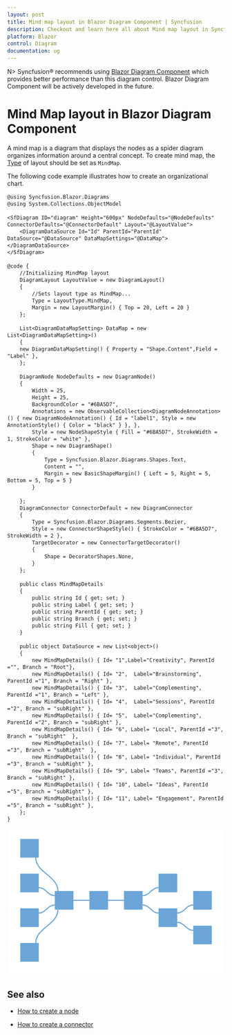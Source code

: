 ```yaml
---
layout: post
title: Mind map layout in Blazor Diagram Component | Syncfusion
description: Checkout and learn here all about Mind map layout in Syncfusion Blazor Diagram component and much more.
platform: Blazor
control: Diagram
documentation: ug
---
```


N> Syncfusion&reg; recommends using [Blazor Diagram Component](https://blazor.syncfusion.com/documentation/diagram/getting-started) which provides better performance than this diagram control. Blazor Diagram Component will be actively developed in the future.

# Mind Map layout in Blazor Diagram Component

A mind map is a diagram that displays the nodes as a spider diagram organizes information around a central concept. To create mind map, the [Type](https://help.syncfusion.com/cr/blazor/Syncfusion.Blazor.Diagrams.DiagramLayout.html#Syncfusion_Blazor_Diagrams_DiagramLayout_Type) of layout should be set as `MindMap`.

The following code example illustrates how to create an organizational chart.

```cshtml
@using Syncfusion.Blazor.Diagrams
@using System.Collections.ObjectModel

<SfDiagram ID="diagram" Height="600px" NodeDefaults="@NodeDefaults" ConnectorDefaults="@ConnectorDefault" Layout="@LayoutValue">
    <DiagramDataSource Id="Id" ParentId="ParentId" DataSource="@DataSource" DataMapSettings="@DataMap"></DiagramDataSource>
</SfDiagram>

@code {
    //Initializing MindMap layout
    DiagramLayout LayoutValue = new DiagramLayout()
    {
        //Sets layout type as MindMap...
        Type = LayoutType.MindMap,
        Margin = new LayoutMargin() { Top = 20, Left = 20 }
    };

    List<DiagramDataMapSetting> DataMap = new List<DiagramDataMapSetting>()
    {
    new DiagramDataMapSetting() { Property = "Shape.Content",Field = "Label" },
    };

    DiagramNode NodeDefaults = new DiagramNode()
    {
        Width = 25,
        Height = 25,
        BackgroundColor = "#6BA5D7",
        Annotations = new ObservableCollection<DiagramNodeAnnotation>() { new DiagramNodeAnnotation() { Id = "label1", Style = new AnnotationStyle() { Color = "black" } }, },
        Style = new NodeShapeStyle { Fill = "#6BA5D7", StrokeWidth = 1, StrokeColor = "white" },
        Shape = new DiagramShape()
        {
            Type = Syncfusion.Blazor.Diagrams.Shapes.Text,
            Content = "",
            Margin = new BasicShapeMargin() { Left = 5, Right = 5, Bottom = 5, Top = 5 }
        }

    };
    DiagramConnector ConnectorDefault = new DiagramConnector
    {
        Type = Syncfusion.Blazor.Diagrams.Segments.Bezier,
        Style = new ConnectorShapeStyle() { StrokeColor = "#6BA5D7", StrokeWidth = 2 },
        TargetDecorator = new ConnectorTargetDecorator()
        {
            Shape = DecoratorShapes.None,
        }
    };

    public class MindMapDetails
    {
        public string Id { get; set; }
        public string Label { get; set; }
        public string ParentId { get; set; }
        public string Branch { get; set; }
        public string Fill { get; set; }
    }

    public object DataSource = new List<object>()
    {
        new MindMapDetails() { Id= "1",Label="Creativity", ParentId ="", Branch = "Root"},
        new MindMapDetails() { Id= "2",  Label="Brainstorming", ParentId ="1", Branch = "Right" },
        new MindMapDetails() { Id= "3",  Label="Complementing", ParentId ="1", Branch = "Left" },
        new MindMapDetails() { Id= "4",  Label="Sessions", ParentId ="2", Branch = "subRight" },
        new MindMapDetails() { Id= "5",  Label="Complementing", ParentId ="2", Branch = "subRight" },
        new MindMapDetails() { Id= "6", Label= "Local", ParentId ="3", Branch = "subRight"  },
        new MindMapDetails() { Id= "7", Label= "Remote", ParentId ="3", Branch = "subRight"  },
        new MindMapDetails() { Id= "8", Label= "Individual", ParentId ="3", Branch = "subRight" },
        new MindMapDetails() { Id= "9", Label= "Teams", ParentId ="3", Branch = "subRight" },
        new MindMapDetails() { Id= "10", Label= "Ideas", ParentId ="5", Branch = "subRight" },
        new MindMapDetails() { Id= "11", Label= "Engagement", ParentId ="5", Branch = "subRight" },
    };
}
```

![Mind Map](../images/mind_map.png)

## See also

* [How to create a node](../nodes/nodes)

* [How to create a connector](../connectors/connectors)
